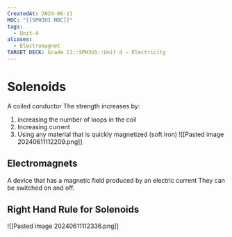 ```yaml
---
CreatedAt: 2024-06-11
MOC: "[[SPH3U1 MOC]]"
tags:
  - Unit-4
aliases:
  - Electromagnet
TARGET DECK: Grade 11::SPH3U1::Unit 4 - Electricity
---
```


# Solenoids
A coiled conductor
The strength increases by:
1. increasing the number of loops in the coil
2. Increasing current
3. Using any material that is quickly magnetized (soft iron)
![[Pasted image 20240611112209.png]]


## Electromagnets
A device that has a magnetic field produced by an electric current
They can be switched on and off.



## Right Hand Rule for Solenoids
![[Pasted image 20240611112336.png]]


